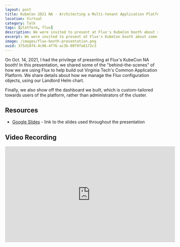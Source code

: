 ```yaml
---
layout: post
title: KubeCon 2021 NA - Architecting a Multi-tenant Application Platform using Flux and Friends
location: Virtual
category: Talk
tags: [platform, flux]
description: We were invited to present at Flux's KubeCon booth about some of the things we're doing with Flux that helps support our multi-tenant platform.
excerpt: We were invited to present at Flux's KubeCon booth about some of the things we're doing with Flux that helps support our multi-tenant platform.
image: /images/flux-booth-presentation.png
uuid: 375d10f4-4c96-4f76-ac3b-0879fa6172c3
---
```


On Oct. 14, 2021, I had the privilege of presenting at Flux's KubeCon NA booth! In this presentation, we shared some of the "behind-the-scenes" of how we are using Flux to help build out Virginia Tech's Common Application Platform. We share details about how we manage the Flux configuration objects, using our Landlord Helm chart. 

Finally, we also show off the dashboard we built, which is custom-tailored towards users of the platform, rather than administrators of the cluster.

## Resources

- [Google Slides](https://docs.google.com/presentation/d/1dxduC4INtV3xKke5jCtabynLUQvb-4qyj0swkMAaoPw/edit?usp=sharing) - link to the slides used throughout the presentation


## Video Recording

<div class="text-center">
    <iframe width="560" height="315" src="https://www.youtube.com/embed/IiFj6DVKRoc" title="YouTube video player" frameborder="0" allow="accelerometer; autoplay; clipboard-write; encrypted-media; gyroscope; picture-in-picture" allowfullscreen></iframe>
</div>
